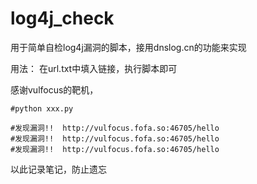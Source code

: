 # log4j_check
用于简单自检log4j漏洞的脚本，接用dnslog.cn的功能来实现

用法：
  在url.txt中填入链接，执行脚本即可
  
 感谢vulfocus的靶机，
  
  ```
#python xxx.py
  
#发现漏洞!!  http://vulfocus.fofa.so:46705/hello
#发现漏洞!!  http://vulfocus.fofa.so:46705/hello
#发现漏洞!!  http://vulfocus.fofa.so:46705/hello
  
  ```
以此记录笔记，防止遗忘

